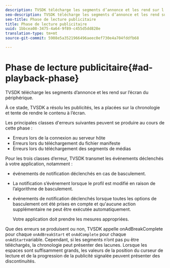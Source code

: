 ```yaml
---
description: TVSDK télécharge les segments d’annonce et les rend sur l’écran du périphérique.
seo-description: TVSDK télécharge les segments d’annonce et les rend sur l’écran du périphérique.
seo-title: Phase de lecture publicitaire
title: Phase de lecture publicitaire
uuid: 1bbcea08-3475-4a64-9f89-c455d5dd828e
translation-type: tm+mt
source-git-commit: 5908e5a3521966496aeec0ef730e4a704fddfb68

---
```



# Phase de lecture publicitaire{#ad-playback-phase}

TVSDK télécharge les segments d’annonce et les rend sur l’écran du périphérique.

À ce stade, TVSDK a résolu les publicités, les a placées sur la chronologie et tente de rendre le contenu à l’écran.

Les principales classes d&#39;erreurs suivantes peuvent se produire au cours de cette phase :

* Erreurs lors de la connexion au serveur hôte
* Erreurs lors du téléchargement du fichier manifeste
* Erreurs lors du téléchargement des segments de médias

Pour les trois classes d’erreur, TVSDK transmet les événements déclenchés à votre application, notamment :

* événements de notification déclenchés en cas de basculement.
* La notification s’événement lorsque le profil est modifié en raison de l’algorithme de basculement.
* événements de notification déclenchés lorsque toutes les options de basculement ont été prises en compte et qu&#39;aucune action supplémentaire ne peut être exécutée automatiquement.

   Votre application doit prendre les mesures appropriées.

Que des erreurs se produisent ou non, TVSDK appelle onAdBreakComplete pour chaque `onAdBreakStart` et `onAdComplete` pour chaque `onAdStart`variable. Cependant, si les segments n’ont pas pu être téléchargés, la chronologie peut présenter des lacunes. Lorsque les espaces sont suffisamment grands, les valeurs de la position du curseur de lecture et de la progression de la publicité signalée peuvent présenter des discontinuités.
